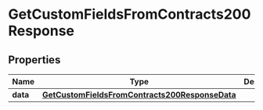 

# GetCustomFieldsFromContracts200Response


## Properties

| Name | Type | Description | Notes |
|------------ | ------------- | ------------- | -------------|
|**data** | [**GetCustomFieldsFromContracts200ResponseData**](GetCustomFieldsFromContracts200ResponseData.md) |  |  |



